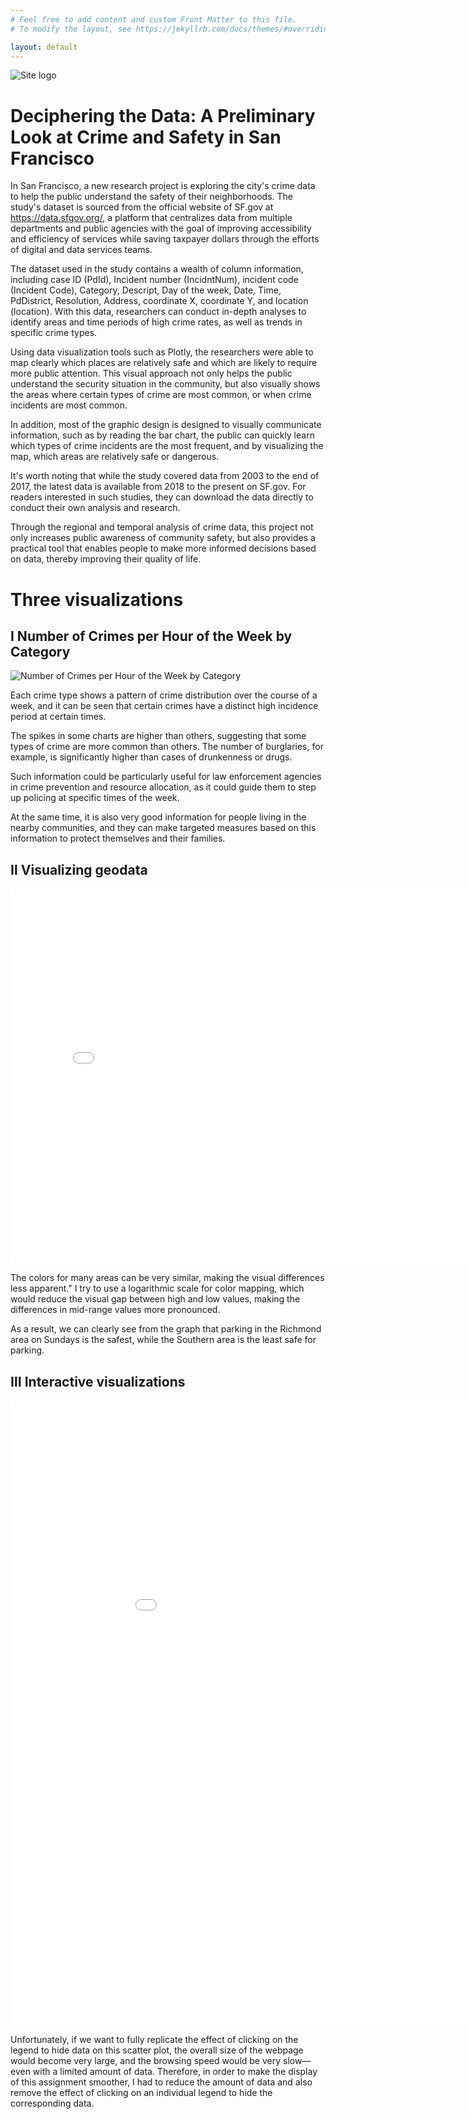 ```yaml
---
# Feel free to add content and custom Front Matter to this file.
# To modify the layout, see https://jekyllrb.com/docs/themes/#overriding-theme-defaults

layout: default
---
```

<head>
  <meta name="description" content="{{ Contributor | escape }}">
  <link rel="shortcut icon" type="image/png" href="/assets/img/DTU_Logo_Corporate_Red_RGB.png"/>
</head>
<img src="{{ '/assets/img/DTU_Logo_Corporate_Red_RGB.png' | relative_url }}" alt="Site logo">
<div class="content-section">
  <h1>Deciphering the Data: A Preliminary Look at Crime and Safety in San Francisco</h1>
  <p>In San Francisco, a new research project is exploring the city's crime data to help the public understand the safety of their neighborhoods. The study's dataset is sourced from the official website of SF.gov at <a href="https://data.sfgov.org/">https://data.sfgov.org/</a>, a platform that centralizes data from multiple departments and public agencies with the goal of improving accessibility and efficiency of services while saving taxpayer dollars through the efforts of digital and data services teams.</p>
  <p>The dataset used in the study contains a wealth of column information, including case ID (PdId), Incident number (IncidntNum), incident code (Incident Code), Category, Descript, Day of the week, Date, Time, PdDistrict, Resolution, Address, coordinate X, coordinate Y, and location (location). With this data, researchers can conduct in-depth analyses to identify areas and time periods of high crime rates, as well as trends in specific crime types.</p>
  <p>Using data visualization tools such as Plotly, the researchers were able to map clearly which places are relatively safe and which are likely to require more public attention. This visual approach not only helps the public understand the security situation in the community, but also visually shows the areas where certain types of crime are most common, or when crime incidents are most common.</p>
  <p>In addition, most of the graphic design is designed to visually communicate information, such as by reading the bar chart, the public can quickly learn which types of crime incidents are the most frequent, and by visualizing the map, which areas are relatively safe or dangerous.</p>
  <p>It's worth noting that while the study covered data from 2003 to the end of 2017, the latest data is available from 2018 to the present on SF.gov. For readers interested in such studies, they can download the data directly to conduct their own analysis and research.</p>
  <p>Through the regional and temporal analysis of crime data, this project not only increases public awareness of community safety, but also provides a practical tool that enables people to make more informed decisions based on data, thereby improving their quality of life.</p>
</div>

<div class="content-section">
  <h1>Three visualizations</h1>
  <h2>Ⅰ Number of Crimes per Hour of the Week by Category</h2>
  <img src="assets/img/crimes_per_hour_of_the_week.png" alt="Number of Crimes per Hour of the Week by Category">
  <p>Each crime type shows a pattern of crime distribution over the course of a week, and it can be seen that certain crimes have a distinct high incidence period at certain times.</p>
  <p>The spikes in some charts are higher than others, suggesting that some types of crime are more common than others. The number of burglaries, for example, is significantly higher than cases of drunkenness or drugs.</p>
  <p>Such information could be particularly useful for law enforcement agencies in crime prevention and resource allocation, as it could guide them to step up policing at specific times of the week.</p>
  <p>At the same time, it is also very good information for people living in the nearby communities, and they can make targeted measures based on this information to protect themselves and their families.</p>
  <h2>Ⅱ Visualizing geodata</h2>
  <embed
   type="text/html" 
   src="/assets/map.html" 
   width="800" 
   height="600">
  <p>The colors for many areas can be very similar, making the visual differences less apparent." I try to use a logarithmic scale for color mapping, which would reduce the visual gap between high and low values, making the differences in mid-range values more pronounced. </p>
  <p>As a result, we can clearly see from the graph that parking in the Richmond area on Sundays is the safest, while the Southern area is the least safe for parking.</p>
  <h2>Ⅲ Interactive visualizations</h2>
  <embed
   type="text/html" 
   src="/assets/Interactive_visualization_small.html" 
   width="1000" 
   height="1000">
  <p>Unfortunately, if we want to fully replicate the effect of clicking on the legend to hide data on this scatter plot, the overall size of the webpage would become very large, and the browsing speed would be very slow—even with a limited amount of data. Therefore, in order to make the display of this assignment smoother, I had to reduce the amount of data and also remove the effect of clicking on an individual legend to hide the corresponding data.</p>
</div>
